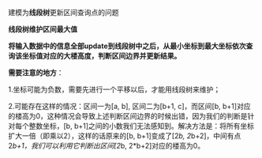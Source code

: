 建模为**线段树**更新区间查询点的问题

**线段树维护区间最大值**

**将输入数据中的信息全部update到线段树中之后，从最小坐标到最大坐标依次查询该坐标值对应的大楼高度，判断区间边界并更新结果。**

**需要注意的地方**：

1.坐标可能为负数，需要先进行一个平移以后，才能用线段树来维护；

2.可能存在这样的情况：区间一为[a, b], 区间二为[b+1, c]，而区间[b, b+1]对应的楼高为0，这种情况会导致上述判断区间边界的时候出错，因为我们的判断是针对每个整数坐标，[b, b+1]之间的小数我们无法感知到。解决方法是：将所有坐标扩大一倍（即乘以2），这样的话原来的[b, b+1]变成了[2*b, 2*b+2]，中间有点2*b+1，我们可以利用它判断出区间[2*b, 2*b+2]对应的楼高为0。

